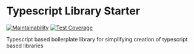 # Typescript Library Starter

[![Maintainability](https://api.codeclimate.com/v1/badges/2453f31853bf80cca1cf/maintainability)](https://codeclimate.com/github/rajey/typescript-library-starter/maintainability) [![Test Coverage](https://api.codeclimate.com/v1/badges/2453f31853bf80cca1cf/test_coverage)](https://codeclimate.com/github/rajey/typescript-library-starter/test_coverage)

Typescript based boilerplate library for simplifying creation of typescript based libraries
